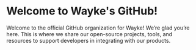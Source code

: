 # Welcome to Wayke's GitHub!

Welcome to the official GitHub organization for Wayke! We’re glad you’re here. This is where we share our open-source projects, tools, and resources to support developers in integrating with our products.
